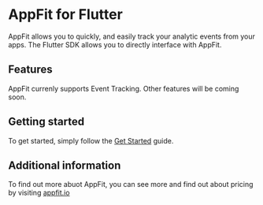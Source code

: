 <!--
This README describes the package. If you publish this package to pub.dev,
this README's contents appear on the landing page for your package.

For information about how to write a good package README, see the guide for
[writing package pages](https://dart.dev/guides/libraries/writing-package-pages).

For general information about developing packages, see the Dart guide for
[creating packages](https://dart.dev/guides/libraries/create-library-packages)
and the Flutter guide for
[developing packages and plugins](https://flutter.dev/developing-packages).
-->

# AppFit for Flutter

AppFit allows you to quickly, and easily track your analytic events from your apps. The Flutter SDK allows you to directly interface with AppFit.

## Features

AppFit currenly supports Event Tracking. Other features will be coming soon.

## Getting started

To get started, simply follow the [Get Started](documentation/GET_STARTED.md) guide.

## Additional information

To find out more abuot AppFit, you can see more and find out about pricing by visiting [appfit.io](https://appfit.io)
